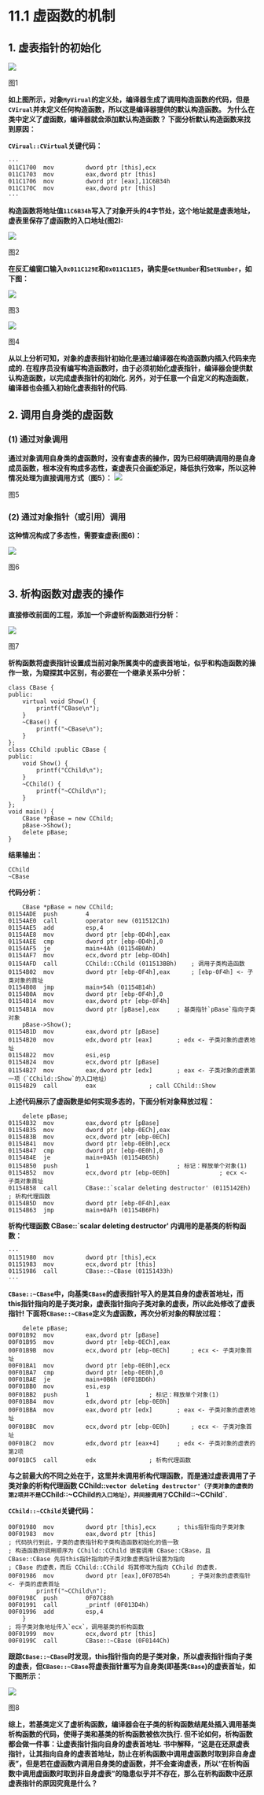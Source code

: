 # 11.1 虚函数的机制
## 1. 虚表指针的初始化
![](screenshot/1.png)

图1

**如上图所示，对象`MyVirual`的定义处，编译器生成了调用构造函数的代码，但是`CVirual`并未定义任何构造函数，所以这是编译器提供的默认构造函数。 为什么在类中定义了虚函数，编译器就会添加默认构造函数？ 下面分析默认构造函数来找到原因：**

**`CVirual::CVirtual`关键代码：**
```
···
011C1700  mov         dword ptr [this],ecx  
011C1703  mov         eax,dword ptr [this]  
011C1706  mov         dword ptr [eax],11C6B34h  
011C170C  mov         eax,dword ptr [this]
···
```

**构造函数将地址值`11C6B34h`写入了对象开头的4字节处，这个地址就是虚表地址，虚表里保存了虚函数的入口地址(图2):**

![](screenshot/2.png)

图2

**在反汇编窗口输入`0x011C129E`和`0x011C11E5`，确实是`GetNumber`和`SetNumber`，如下图：**

![](screenshot/3.png)

图3

![](screenshot/4.png)

图4

**从以上分析可知，对象的虚表指针初始化是通过编译器在构造函数内插入代码来完成的. 在程序员没有编写构造函数时，由于必须初始化虚表指针，编译器会提供默认构造函数，以完成虚表指针的初始化. 另外，对于任意一个自定义的构造函数，编译器也会插入初始化虚表指针的代码.**

## 2. 调用自身类的虚函数
### (1) 通过对象调用
**通过对象调用自身类的虚函数时，没有查虚表的操作，因为已经明确调用的是自身成员函数，根本没有构成多态性，查虚表只会画蛇添足，降低执行效率，所以这种情况处理为直接调用方式（图5）：**
![](screenshot/5.png)

图5

### (2) 通过对象指针（或引用）调用
**这种情况构成了多态性，需要查虚表(图6)：**

![](screenshot/6.png)

图6

## 3. 析构函数对虚表的操作
**直接修改前面的工程，添加一个非虚析构函数进行分析：**

![](screenshot/7.png)

图7

**析构函数将虚表指针设置成当前对象所属类中的虚表首地址，似乎和构造函数的操作一致，为窥探其中区别，有必要在一个继承关系中分析：**

```
class CBase {
public:
	virtual void Show() {
		printf("CBase\n");
	}
	~CBase() {
		printf("~CBase\n");
	}
};
class CChild :public CBase {
public:
	void Show() {
		printf("CChild\n");
	}
	~CChild() {
		printf("~CChild\n");
	}
};
void main() {
	CBase *pBase = new CChild;
	pBase->Show();
	delete pBase;
}
```

**结果输出：**

```
CChild
~CBase
```

**代码分析：**

```
	CBase *pBase = new CChild;
01154ADE  push        4  
01154AE0  call        operator new (011512C1h)  
01154AE5  add         esp,4  
01154AE8  mov         dword ptr [ebp-0D4h],eax  
01154AEE  cmp         dword ptr [ebp-0D4h],0  
01154AF5  je          main+4Ah (01154B0Ah)  
01154AF7  mov         ecx,dword ptr [ebp-0D4h]  
01154AFD  call        CChild::CChild (011513BBh)	; 调用子类构造函数  
01154B02  mov         dword ptr [ebp-0F4h],eax		; [ebp-0F4h] <- 子类对象的首址  
01154B08  jmp         main+54h (01154B14h)  
01154B0A  mov         dword ptr [ebp-0F4h],0  
01154B14  mov         eax,dword ptr [ebp-0F4h]  
01154B1A  mov         dword ptr [pBase],eax		; 基类指针`pBase`指向子类对象  
	pBase->Show();
01154B1D  mov         eax,dword ptr [pBase]  
01154B20  mov         edx,dword ptr [eax]		; edx <- 子类对象的虚表地址 
01154B22  mov         esi,esp  
01154B24  mov         ecx,dword ptr [pBase]  
01154B27  mov         eax,dword ptr [edx]		; eax <- 子类对象的虚表第一项（`CChild::Show`的入口地址）  
01154B29  call        eax				; call CChild::Show
```

**上述代码展示了虚函数是如何实现多态的，下面分析对象释放过程：**

```
	delete pBase;
01154B32  mov         eax,dword ptr [pBase]  
01154B35  mov         dword ptr [ebp-0ECh],eax  
01154B3B  mov         ecx,dword ptr [ebp-0ECh]  
01154B41  mov         dword ptr [ebp-0E0h],ecx  
01154B47  cmp         dword ptr [ebp-0E0h],0  
01154B4E  je          main+0A5h (01154B65h)  
01154B50  push        1							; 标记：释放单个对象(1)
01154B52  mov         ecx,dword ptr [ebp-0E0h]				; ecx <- 子类对象首址  
01154B58  call        CBase::`scalar deleting destructor' (0115142Eh)	; 析构代理函数
01154B5D  mov         dword ptr [ebp-0F4h],eax
01154B63  jmp         main+0AFh (01154B6Fh)
```

**析构代理函数 CBase::`scalar deleting destructor' 内调用的是基类的析构函数：**

```
···
01151980  mov         dword ptr [this],ecx  
01151983  mov         ecx,dword ptr [this]  
01151986  call        CBase::~CBase (01151433h)
···
```

**`CBase::~CBase`中，向基类`CBase`的虚表指针写入的是其自身的虚表首地址，而this指针指向的是子类对象，虚表指针指向子类对象的虚表，所以此处修改了虚表指针! 下面将`CBase::~CBase`定义为虚函数，再次分析对象的释放过程：**

```
	delete pBase;
00F01B92  mov         eax,dword ptr [pBase]  
00F01B95  mov         dword ptr [ebp-0ECh],eax  
00F01B9B  mov         ecx,dword ptr [ebp-0ECh]		; ecx <- 子类对象首址  
00F01BA1  mov         dword ptr [ebp-0E0h],ecx  
00F01BA7  cmp         dword ptr [ebp-0E0h],0  
00F01BAE  je          main+0B6h (0F01BD6h)  
00F01BB0  mov         esi,esp  
00F01BB2  push        1					; 标记：释放单个对象(1) 
00F01BB4  mov         edx,dword ptr [ebp-0E0h]  
00F01BBA  mov         eax,dword ptr [edx]		; eax <- 子类对象的虚表地址  
00F01BBC  mov         ecx,dword ptr [ebp-0E0h]		; ecx <- 子类对象首址  
00F01BC2  mov         edx,dword ptr [eax+4]		; edx <- 子类对象的虚表的第2项  
00F01BC5  call        edx				; 析构代理函数
```

**与之前最大的不同之处在于，这里并未调用析构代理函数，而是通过虚表调用了子类对象的析构代理函数 CChild::`vector deleting destructor'（子类对象的虚表的第2项并不是`CChild::~CChild`的入口地址），并间接调用了`CChild::~CChild`.**

**`CChild::~CChild`关键代码：**

```
00F01980  mov         dword ptr [this],ecx		; this指针指向子类对象  
00F01983  mov         eax,dword ptr [this]
; 代码执行到此，子类的虚表指针和子类构造函数初始化的值一致
; 构造函数的调用顺序为 CChild::CChild 嵌套调用 CBase::CBase，且 CBase::CBase 先将this指针指向的子类对象虚表指针设置为指向
; CBase 的虚表，而后 CChild::CChild 将其修改为指向 CChild 的虚表.
00F01986  mov         dword ptr [eax],0F07B54h		; 子类对象的虚表指针 <- 子类的虚表首址
		printf("~CChild\n");
00F0198C  push        0F07C88h  
00F01991  call        _printf (0F013D4h)  
00F01996  add         esp,4  
	}
; 将子类对象地址传入`ecx`，调用基类的析构函数
00F01999  mov         ecx,dword ptr [this]  
00F0199C  call        CBase::~CBase (0F0144Ch)
```

**跟踪`CBase::~CBase`时发现，this指针指向的是子类对象，所以虚表指针指向子类的虚表，但`CBase::~CBase`将虚表指针重写为自身类(即基类`CBase`)的虚表首址，如下图所示：**

![](screenshot/8.png)

图8

**综上，若基类定义了虚析构函数，编译器会在子类的析构函数结尾处插入调用基类析构函数的代码，使得子类和基类的析构函数被依次执行. 但不论如何，析构函数都会做一件事：让虚表指针指向自身的虚表首地址. 书中解释，“这是在还原虚表指针，让其指向自身的虚表首地址，防止在析构函数中调用虚函数时取到非自身虚表”，但是若在虚函数内调用自身类的虚函数，并不会查询虚表，所以“在析构函数中调用虚函数时取到非自身虚表”的隐患似乎并不存在，那么在析构函数中还原虚表指针的原因究竟是什么？**
